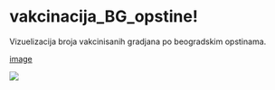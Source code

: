 # vakcinacija_BG_opstine!
Vizuelizacija broja vakcinisanih gradjana po beogradskim opstinama.


[image](https://user-images.githubusercontent.com/50851469/118854919-84c54e00-b8d5-11eb-9f10-f25e683da588.png)

<img src=“https://user-images.githubusercontent.com/50851469/118854919-84c54e00-b8d5-11eb-9f10-f25e683da588.png”>
